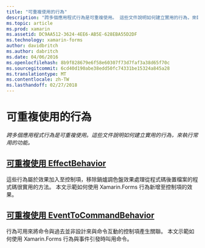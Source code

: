 ```yaml
---
title: "可重複使用的行為"
description: "跨多個應用程式行為是可重複使用。 這些文件說明如何建立實用的行為，來執行常用的功能。"
ms.topic: article
ms.prod: xamarin
ms.assetid: DC9AA512-3624-4EE6-AB5E-628EBA55D2DF
ms.technology: xamarin-forms
author: davidbritch
ms.author: dabritch
ms.date: 04/06/2016
ms.openlocfilehash: 8b9f828679e6f58e60307f73d7faf3a38d65f70c
ms.sourcegitcommit: 6cd40d190abe38edd50fc74331be15324a845a28
ms.translationtype: MT
ms.contentlocale: zh-TW
ms.lasthandoff: 02/27/2018
---
```

# <a name="reusable-behaviors"></a>可重複使用的行為

_跨多個應用程式行為是可重複使用。這些文件說明如何建立實用的行為，來執行常用的功能。_

## <a name="reusable-effectbehavioreffect-behaviormd"></a>[可重複使用 EffectBehavior](effect-behavior.md)

這些行為屬於效果加入至控制項，移除鍋爐調色盤效果處理從程式碼後置檔案的程式碼很實用的方法。 本文示範如何使用 Xamarin.Forms 行為新增至控制項的效果。

## <a name="reusable-eventtocommandbehaviorevent-to-command-behaviormd"></a>[可重複使用 EventToCommandBehavior](event-to-command-behavior.md)

行為可用來將命令與過去並非設計來與命令互動的控制項產生關聯。 本文示範如何使用 Xamarin.Forms 行為與事件引發時叫用命令。

